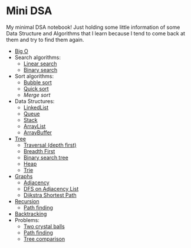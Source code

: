 # Mini DSA
My minimal DSA notebook! Just holding some little information of some Data Structure and Algorithms that I learn because I tend to come back at them and try to find them again.


- [Big O](https://github.com/sepgh/mini-dsa/blob/main/big-o.md)
- Search algorithms:
  - [Linear search](https://github.com/sepgh/mini-dsa/blob/main/search/linear.md)
  - [Binary search](https://github.com/sepgh/mini-dsa/blob/main/search/binary.md)
- Sort algorithms:
  - [Bubble sort](https://github.com/sepgh/mini-dsa/blob/main/sort/bubble.md)
  - [Quick sort](https://github.com/sepgh/mini-dsa/blob/main/sort/quick.md)
  - _Merge sort_
- Data Structures:
  - [LinkedList](https://github.com/sepgh/mini-dsa/blob/main/DS/linkedlist.md)
  - [Queue](https://github.com/sepgh/mini-dsa/blob/main/DS/queue.md)
  - [Stack](https://github.com/sepgh/mini-dsa/blob/main/DS/stack.md)
  - [ArrayList](https://github.com/sepgh/mini-dsa/blob/main/DS/arraylist.md)
  - [ArrayBuffer](https://github.com/sepgh/mini-dsa/blob/main/DS/arraybuffer.md)
- [Tree](https://github.com/sepgh/mini-dsa/blob/main/DS/trees/README.md)
  - [Traversal (depth first)](https://github.com/sepgh/mini-dsa/blob/main/DS/trees/traversal.md)
  - [Breadth First](https://github.com/sepgh/mini-dsa/blob/main/DS/trees/breadth_first.md)
  - [Binary search tree](https://github.com/sepgh/mini-dsa/blob/main/DS/trees/binary_search_tree.md)
  - [Heap](https://github.com/sepgh/mini-dsa/blob/main/DS/trees/heap.md)
  - [Trie](https://github.com/sepgh/mini-dsa/blob/main/DS/trees/trie.md)
- [Graphs](https://github.com/sepgh/mini-dsa/blob/main/DS/graphs/README.md)
  - [Adjacency](https://github.com/sepgh/mini-dsa/blob/main/DS/graphs/adjacency.md)
  - [DFS on Adjacency List](https://github.com/sepgh/mini-dsa/blob/main/DS/graphs/DFS-adjacency-list.md)
  - [Dijkstra Shortest Path](https://github.com/sepgh/mini-dsa/blob/main/DS/graphs/Dijkstra.md)
- [Recursion](https://github.com/sepgh/mini-dsa/blob/main/recursion/README.md)
  - [Path finding](https://github.com/sepgh/mini-dsa/blob/main/recursion/path_finding.md)
- [Backtracking](https://github.com/sepgh/mini-dsa/blob/main/backtracking/README.md)
- Problems:
  - [Two crystal balls](https://github.com/sepgh/mini-dsa/blob/main/problem/2_crystal_balls.md)
  - [Path finding](https://github.com/sepgh/mini-dsa/blob/main/recursion/path_finding.md)
  - [Tree comparison](https://github.com/sepgh/mini-dsa/blob/main/DS/trees/binary_tree_comparison.md)
